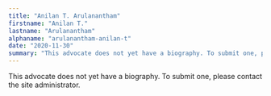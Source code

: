 ```yaml
---
title: "Anilan T. Arulanantham"
firstname: "Anilan T."
lastname: "Arulanantham"
alphaname: "arulanantham-anilan-t"
date: "2020-11-30"
summary: "This advocate does not yet have a biography. To submit one, please contact the site administrator."
---
```

This advocate does not yet have a biography. To submit one, please contact the site administrator.

